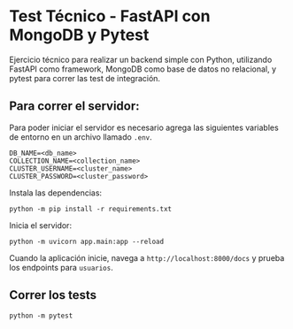 # Test Técnico - FastAPI con MongoDB y Pytest

Ejercicio técnico para realizar un backend simple con Python, utilizando FastAPI como framework, MongoDB como base de datos no relacional, y pytest para correr las test de integración.

## Para correr el servidor:

Para poder iniciar el servidor es necesario agrega las siguientes variables de entorno en un archivo llamado `.env`. 

```
DB_NAME=<db_name>
COLLECTION_NAME=<collection_name>
CLUSTER_USERNAME=<cluster_name>
CLUSTER_PASSWORD=<cluster_password>
```

Instala las dependencias:

```
python -m pip install -r requirements.txt
```

Inicia el servidor:
```
python -m uvicorn app.main:app --reload
```

Cuando la aplicación inicie, navega a `http://localhost:8000/docs` y prueba los endpoints para  `usuarios`.

## Correr los tests

```
python -m pytest
```
